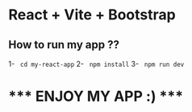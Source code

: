 # React + Vite + Bootstrap

## How to run my app ??

1- ``` cd my-react-app```
2- ``` npm install```
3- ``` npm run dev```

# *** ENJOY MY APP :) ***